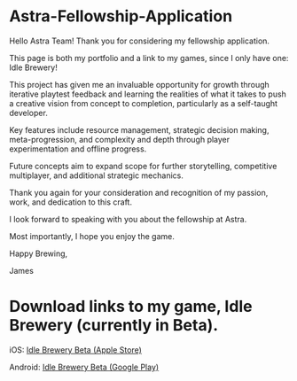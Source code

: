 # Astra-Fellowship-Application

Hello Astra Team! Thank you for considering my fellowship application.

This page is both my portfolio and a link to my games, since I only have one: Idle Brewery!

This project has given me an invaluable opportunity for growth through iterative playtest feedback and learning the realities of what it takes to push a creative vision from concept to completion, particularly as a self-taught developer.

Key features include resource management, strategic decision making, meta-progression, and complexity and depth through player experimentation and offline progress.

Future concepts aim to expand scope for further storytelling, competitive multiplayer, and additional strategic mechanics.

Thank you again for your consideration and recognition of my passion, work, and dedication to this craft. 

I look forward to speaking with you about the fellowship at Astra.

Most importantly, I hope you enjoy the game.

Happy Brewing,

James

# Download links to my game, Idle Brewery (currently in Beta).

iOS: [Idle Brewery Beta (Apple Store)](https://apps.apple.com/us/app/idle-brewery-beer-tycoon/id1660298536)

Android: [Idle Brewery Beta (Google Play)](https://play.google.com/store/apps/details?id=com.DefaultCompany.com.unity.template.mobile2D.idlebrewery)
